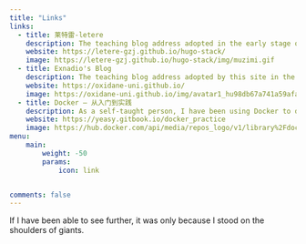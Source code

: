```yaml
---
title: "Links"
links:
  - title: 莱特雷-letere
    description: The teaching blog address adopted in the early stage of this site construction, thanks to Letere-letere
    website: https://letere-gzj.github.io/hugo-stack/
    image: https://letere-gzj.github.io/hugo-stack/img/muzimi.gif
  - title: Exnadio's Blog
    description: The teaching blog address adopted by this site in the early modification of the blog style, thanks to Exnadio
    website: https://oxidane-uni.github.io/
    image: https://oxidane-uni.github.io/img/avatar1_hu98db67a741a59afacaa94de45dcf24e0_95532_300x0_resize_box_3.png
  - title: Docker — 从入门到实践
    description: As a self-taught person, I have been using Docker to deploy ready-made images for a long time. I would like to thank this tutorial for this.
    website: https://yeasy.gitbook.io/docker_practice
    image: https://hub.docker.com/api/media/repos_logo/v1/library%2Fdocker
menu:
    main: 
        weight: -50
        params:
            icon: link


comments: false
---
```




If I have been able to see further, it was only because I stood on the shoulders of giants.
